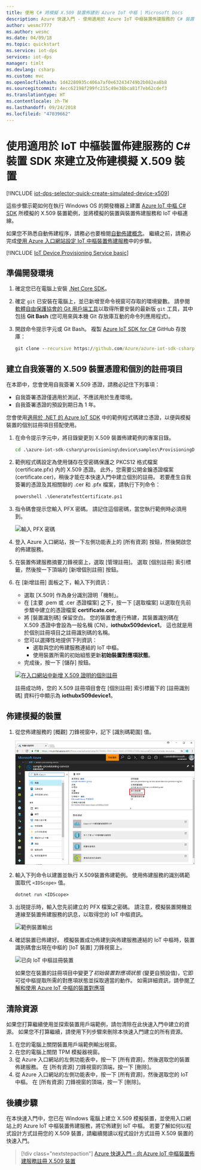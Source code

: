 ```yaml
---
title: 使用 C# 將模擬 X.509 裝置佈建到 Azure IoT 中樞 | Microsoft Docs
description: Azure 快速入門 - 使用適用於 Azure IoT 中樞裝置佈建服務的 C# 裝置 SDK 來建立及佈建模擬 X.509 裝置
author: wesmc7777
ms.author: wesmc
ms.date: 04/09/18
ms.topic: quickstart
ms.service: iot-dps
services: iot-dps
manager: timlt
ms.devlang: csharp
ms.custom: mvc
ms.openlocfilehash: 1d42280935c406a7af0e632434749b2b082ea8b8
ms.sourcegitcommit: 4ecc62198f299fc215c49e38bca81f7eb62cdef3
ms.translationtype: HT
ms.contentlocale: zh-TW
ms.lasthandoff: 09/24/2018
ms.locfileid: "47039662"
---
```

# <a name="create-and-provision-a-simulated-x509-device-using-c-device-sdk-for-iot-hub-device-provisioning-service"></a>使用適用於 IoT 中樞裝置佈建服務的 C# 裝置 SDK 來建立及佈建模擬 X.509 裝置
[!INCLUDE [iot-dps-selector-quick-create-simulated-device-x509](../../includes/iot-dps-selector-quick-create-simulated-device-x509.md)]

這些步驟示範如何在執行 Windows OS 的開發機器上建置 [Azure IoT 中樞 C# SDK](https://github.com/Azure/azure-iot-sdk-csharp) 所模擬的 X.509 裝置範例，並將模擬的裝置與裝置佈建服務和 IoT 中樞連線。

如果您不熟悉自動佈建程序，請務必也要檢閱[自動佈建概念](concepts-auto-provisioning.md)。 繼續之前，請務必完成[使用 Azure 入口網站設定 IoT 中樞裝置佈建服務](./quick-setup-auto-provision.md)中的步驟。 

[!INCLUDE [IoT Device Provisioning Service basic](../../includes/iot-dps-basic.md)]

<a id="setupdevbox"></a>
## <a name="prepare-the-development-environment"></a>準備開發環境 

1. 確定您已在電腦上安裝 [.Net Core SDK](https://www.microsoft.com/net/download/windows)。 

1. 確定 `git` 已安裝在電腦上，並已新增至命令視窗可存取的環境變數。 請參閱[軟體自由保護協會的 Git 用戶端工具](https://git-scm.com/download/)以取得所要安裝的最新版 `git` 工具，其中包括 **Git Bash** (您可用來與本機 Git 存放庫互動的命令列應用程式)。 

4. 開啟命令提示字元或 Git Bash。 複製 [Azure IoT SDK for C#](https://github.com/Azure/azure-iot-sdk-csharp) GitHub 存放庫：
    
    ```cmd
    git clone --recursive https://github.com/Azure/azure-iot-sdk-csharp.git
    ```

## <a name="create-a-self-signed-x509-device-certificate-and-individual-enrollment-entry"></a>建立自我簽署的 X.509 裝置憑證和個別的註冊項目

在本節中，您會使用自我簽署 X.509 憑證，請務必記住下列事項：

* 自我簽署憑證僅適用於測試，不應該用於生產環境。
* 自我簽署憑證的預設到期日為 1 年。

您會使用[適用於 .NET 的 Azure IoT SDK](https://github.com/Azure/azure-iot-sdk-csharp.git) 中的範例程式碼建立憑證，以便與模擬裝置的個別註冊項目搭配使用。


1. 在命令提示字元中，將目錄變更到 X.509 裝置佈建範例的專案目錄。

    ```cmd
    cd .\azure-iot-sdk-csharp\provisioning\device\samples\ProvisioningDeviceClientX509
    ```

2. 範例程式碼設定為使用儲存在受密碼保護之 PKCS12 格式檔案 (certificate.pfx) 內的 X.509 憑證。 此外，您需要公開金鑰憑證檔案 (certificate.cer)，稍後才能在本快速入門中建立個別的註冊。 若要產生自我簽署的憑證及其相關聯的 .cer 和 .pfx 檔案，請執行下列命令：

    ```cmd
    powershell .\GenerateTestCertificate.ps1
    ```

3. 指令碼會提示您輸入 PFX 密碼。 請記住這個密碼，當您執行範例時必須用到。

    ![ 輸入 PFX 密碼](./media/quick-create-simulated-device-x509-csharp/generate-certificate.png)  


4. 登入 Azure 入口網站，按一下左側功能表上的 [所有資源] 按鈕，然後開啟您的佈建服務。

5. 在裝置佈建服務摘要刀鋒視窗上，選取 [管理註冊]。 選取 [個別註冊] 索引標籤，然後按一下頂端的 [新增個別註冊] 按鈕。 

6. 在 [新增註冊] 面板之下，輸入下列資訊：
    - 選取 [X.509] 作為身分識別證明「機制」。
    - 在 [主要 .pem 或 .cer 憑證檔案] 之下，按一下 [選取檔案] 以選取在先前步驟中建立的憑證檔案 **certificate.cer**。
    - 將 [裝置識別碼] 保留空白。 您的裝置會進行佈建，其裝置識別碼在 X.509 憑證中會設為一般名稱 (CN)，**iothubx509device1**。 這也就是用於個別註冊項目之註冊識別碼的名稱。 
    - 您可以選擇性地提供下列資訊：
        - 選取與您的佈建服務連結的 IoT 中樞。
        - 使用裝置所需的初始組態更新**初始裝置對應項狀態**。
    - 完成後，按一下 [儲存] 按鈕。 

    [![在入口網站中新增 X.509 證明的個別註冊](./media/quick-create-simulated-device-x509-csharp/device-enrollment.png)](./media/quick-create-simulated-device-x509-csharp/device-enrollment.png#lightbox)
    
   註冊成功時，您的 X.509 註冊項目會在 [個別註冊] 索引標籤下的 [註冊識別碼] 資料行中顯示為 **iothubx509device1**。 

## <a name="provision-the-simulated-device"></a>佈建模擬的裝置

1. 從您佈建服務的 [概觀] 刀鋒視窗中，記下 [識別碼範圍] 值。

    ![從入口網站刀鋒視窗擷取裝置佈建服務端點資訊](./media/quick-create-simulated-device-x509-csharp/copy-scope.png) 


2. 輸入下列命令以建置並執行 X.509裝置佈建範例。 使用佈建服務的識別碼範圍取代 `<IDScope>` 值。 

    ```cmd
    dotnet run <IDScope>
    ```

3. 出現提示時，輸入您先前建立的 PFX 檔案之密碼。 請注意，模擬裝置開機並連線至裝置佈建服務的訊息，以取得您的 IoT 中樞資訊。 

    ![範例裝置輸出](./media/quick-create-simulated-device-x509-csharp/sample-output.png) 

4. 確認裝置已佈建好。 模擬裝置成功佈建到與佈建服務連結的 IoT 中樞時，裝置識別碼會出現在中樞的 [IoT 裝置] 刀鋒視窗上。 

    ![已向 IoT 中樞註冊裝置](./media/quick-create-simulated-device-x509-csharp/registration.png) 

    如果您在裝置的註冊項目中變更了*初始裝置對應項狀態* (變更自預設值)，它即可從中樞提取所需的對應項狀態並採取適當的動作。 如需詳細資訊，請參閱[了解和使用 Azure IoT 中樞的裝置對應項](../iot-hub/iot-hub-devguide-device-twins.md)


## <a name="clean-up-resources"></a>清除資源

如果您打算繼續使用並探索裝置用戶端範例，請勿清除在此快速入門中建立的資源。 如果您不打算繼續，請使用下列步驟來刪除本快速入門建立的所有資源。

1. 在您的電腦上關閉裝置用戶端範例輸出視窗。
1. 在您的電腦上關閉 TPM 模擬器視窗。
1. 從 Azure 入口網站的左側功能表中，按一下 [所有資源]，然後選取您的裝置佈建服務。 在 [所有資源] 刀鋒視窗的頂端，按一下 [刪除]。  
1. 從 Azure 入口網站的左側功能表中，按一下 [所有資源]，然後選取您的 IoT 中樞。 在 [所有資源] 刀鋒視窗的頂端，按一下 [刪除]。  

## <a name="next-steps"></a>後續步驟

在本快速入門中，您已在 Windows 電腦上建立 X.509 模擬裝置，並使用入口網站上的 Azure IoT 中樞裝置佈建服務，將它佈建到 IoT 中樞。 若要了解如何以程式設計方式註冊您的 X.509 裝置，請繼續閱讀以程式設計方式註冊 X.509 裝置的快速入門。 

> [!div class="nextstepaction"]
> [Azure 快速入門 - 向 Azure IoT 中樞裝置佈建服務註冊 X.509 裝置](quick-enroll-device-x509-csharp.md)
